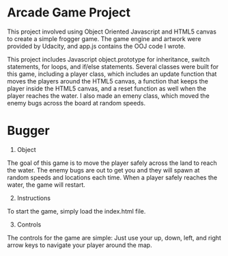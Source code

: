 Arcade Game Project
===============================

This project involved using Object Oriented Javascript and HTML5 canvas to create a simple frogger game. The game engine and artwork were provided by Udacity, and app.js contains the OOJ code I wrote.

This project includes Javascript object.prototype for inheritance, switch statements, for loops, and if/else statements. Several classes were built for this game, including a player class, which includes an update function that moves the players around the HTML5 canvas, a function that keeps the player inside the HTML5 canvas, and a reset function as well when the player reaches the water. I also made an emeny class, which moved the enemy bugs across the board at random speeds.



Bugger
===============================

1. Object

The goal of this game is to move the player safely across
the land to reach the water. The enemy bugs are out to get you and they will
spawn at random speeds and locations each time. When a player safely reaches
the water, the game will restart.

2. Instructions

To start the game, simply load the index.html file.

3. Controls

The controls for the game are simple: Just use your up, down, left, and right
arrow keys to navigate your player around the map.